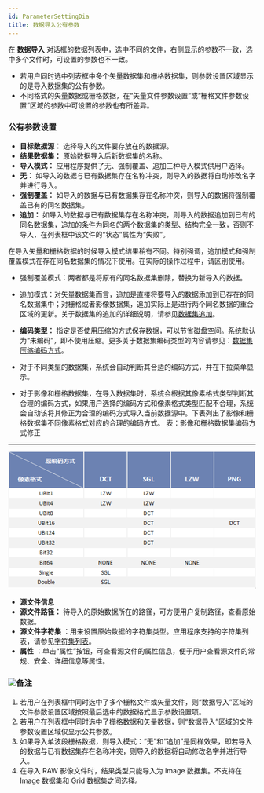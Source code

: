 ```yaml
---
id: ParameterSettingDia
title: 数据导入公有参数  
---  
```

在 **数据导入** 对话框的数据列表中，选中不同的文件，右侧显示的参数不一致，选中多个文件时，可设置的参数也不一致。

* 若用户同时选中列表框中多个矢量数据集和栅格数据集，则参数设置区域显示的是导入数据集的公有参数。
* 不同格式的矢量数据或栅格数据，在“矢量文件参数设置”或“栅格文件参数设置”区域的参数中可设置的参数也有所差异。

### 公有参数设置

* **目标数据源：** 选择导入的文件要存放在的数据源。
* **结果数据集：** 原始数据导入后新数据集的名称。
* **导入模式：** 应用程序提供了无、强制覆盖、追加三种导入模式供用户选择。 
* **无：** 如导入的数据与已有数据集存在名称冲突，则导入的数据将自动修改名字并进行导入。
* **强制覆盖：** 如导入的数据与已有数据集存在名称冲突，则导入的数据将强制覆盖已有的同名数据集。 
* **追加：** 如导入的数据与已有数据集存在名称冲突，则导入的数据追加到已有的同名数据集，追加的条件为同名的两个数据集的类型、结构完全一致，否则不导入，在列表框中该文件的“状态”属性为“失败”。

在导入矢量和栅格数据的时候导入模式结果稍有不同。特别强调，追加模式和强制覆盖模式在存在同名数据集的情况下使用。在实际的操作过程中，请区别使用。

* 强制覆盖模式：两者都是将原有的同名数据集删除，替换为新导入的数据。
* 追加模式：对矢量数据集而言，追加是直接将要导入的数据添加到已存在的同名数据集中；对栅格或者影像数据集，追加实际上是进行两个同名数据的重合区域的更新。关于数据集的追加的详细说明，请参见[数据集追加](DataAppend)。

* **编码类型：** 指定是否使用压缩的方式保存数据，可以节省磁盘空间。系统默认为“未编码”，即不使用压缩。更多关于数据集编码类型的内容请参见：[数据集压缩编码方式](../DataManagement/EncodeType)。 
* 对于不同类型的数据集，系统会自动判断其合适的编码方式，并在下拉菜单显示。
* 对于影像和栅格数据集，在导入数据集时，系统会根据其像素格式类型判断其合理的编码方式，如果用户选择的编码方式和像素格式类型匹配不合理，系统会自动该将其修正为合理的编码方式导入当前数据源中。下表列出了影像和栅格数据集不同像素格式对应的合理的编码方式。
表：影像和栅格数据集编码方式修正  
---  
![](img/EncodeTypeRec.png)  
* **源文件信息**
* **源文件路径：** 待导入的原始数据所在的路径，可方便用户复制路径，查看原始数据。
* **源文件字符集** ：用来设置原始数据的字符集类型。应用程序支持的字符集列表，请参见[字符集列表](../DataManagement/Charset)。
* **属性** ：单击“属性”按钮，可查看源文件的属性信息，便于用户查看源文件的常规、安全、详细信息等属性。

### ![](../../img/read.gif)备注

1. 若用户在列表框中同时选中了多个栅格文件或矢量文件，则“数据导入”区域的文件参数设置区域按照最后选中的数据格式显示参数设置项。
2. 若用户在列表框中同时选中了栅格数据和矢量数据，则“数据导入”区域的文件参数设置区域仅显示公共参数。
3. 如果导入单波段栅格数据，则导入模式：“无”和“追加”是同样效果，即若导入的数据与已有数据集存在名称冲突，则导入的数据将自动修改名字并进行导入。
4. 在导入 RAW 影像文件时，结果类型只能导入为 Image 数据集。不支持在 Image 数据集和 Grid 数据集之间选择。 


